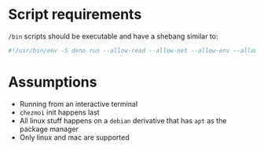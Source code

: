# Script requirements

`/bin` scripts should be executable and have a shebang similar to:

```sh
#!/usr/bin/env -S deno run --allow-read --allow-net --allow-env --allow-run
```

# Assumptions

- Running from an interactive terminal
- `chezmoi` init happens last
- All linux stuff happens on a `debian` derivative that has `apt` as the package manager
- Only linux and mac are supported
